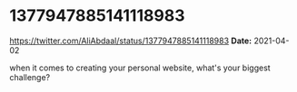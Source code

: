 # 1377947885141118983
https://twitter.com/AliAbdaal/status/1377947885141118983
**Date:** 2021-04-02

when it comes to creating your personal website, what's your biggest challenge?
